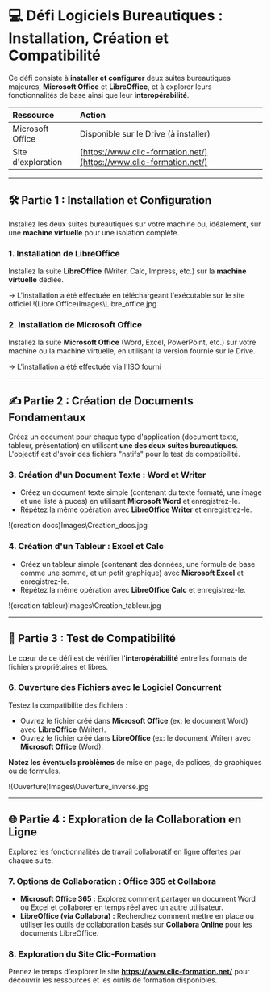 # 💻 Défi Logiciels Bureautiques : Installation, Création et Compatibilité

Ce défi consiste à **installer et configurer** deux suites bureautiques majeures, **Microsoft Office** et **LibreOffice**, et à explorer leurs fonctionnalités de base ainsi que leur **interopérabilité**.

| **Ressource** | **Action** |
| :--- | :--- |
| Microsoft Office | Disponible sur le Drive (à installer) |
| Site d'exploration | [https://www.clic-formation.net/](https://www.clic-formation.net/) |

***

## 🛠️ Partie 1 : Installation et Configuration

Installez les deux suites bureautiques sur votre machine ou, idéalement, sur une **machine virtuelle** pour une isolation complète.

### 1. Installation de LibreOffice

Installez la suite **LibreOffice** (Writer, Calc, Impress, etc.) sur la **machine virtuelle** dédiée.

-> L'installation a été effectuée en téléchargeant l'exécutable sur le site officiel
!(Libre Office)Images\Libre_office.jpg

### 2. Installation de Microsoft Office

Installez la suite **Microsoft Office** (Word, Excel, PowerPoint, etc.) sur votre machine ou la machine virtuelle, en utilisant la version fournie sur le Drive.

-> L'installation a été effectuée via l'ISO fourni

***

## ✍️ Partie 2 : Création de Documents Fondamentaux

Créez un document pour chaque type d'application (document texte, tableur, présentation) en utilisant **une des deux suites bureautiques**. L'objectif est d'avoir des fichiers "natifs" pour le test de compatibilité.


### 3. Création d'un Document Texte : Word et Writer

* Créez un document texte simple (contenant du texte formaté, une image et une liste à puces) en utilisant **Microsoft Word** et enregistrez-le.
* Répétez la même opération avec **LibreOffice Writer** et enregistrez-le.

!(creation docs)Images\Creation_docs.jpg


### 4. Création d'un Tableur : Excel et Calc

* Créez un tableur simple (contenant des données, une formule de base comme une somme, et un petit graphique) avec **Microsoft Excel** et enregistrez-le.
* Répétez la même opération avec **LibreOffice Calc** et enregistrez-le.

!(creation tableur)Images\Creation_tableur.jpg


***

## 🔄 Partie 3 : Test de Compatibilité

Le cœur de ce défi est de vérifier l'**interopérabilité** entre les formats de fichiers propriétaires et libres.

### 6. Ouverture des Fichiers avec le Logiciel Concurrent

Testez la compatibilité des fichiers :
* Ouvrez le fichier créé dans **Microsoft Office** (ex: le document Word) avec **LibreOffice** (Writer).
* Ouvrez le fichier créé dans **LibreOffice** (ex: le document Writer) avec **Microsoft Office** (Word).

**Notez les éventuels problèmes** de mise en page, de polices, de graphiques ou de formules.

!(Ouverture)Images\Ouverture_inverse.jpg

***

## 🌐 Partie 4 : Exploration de la Collaboration en Ligne

Explorez les fonctionnalités de travail collaboratif en ligne offertes par chaque suite.

### 7. Options de Collaboration : Office 365 et Collabora

* **Microsoft Office 365 :** Explorez comment partager un document Word ou Excel et collaborer en temps réel avec un autre utilisateur.
* **LibreOffice (via Collabora) :** Recherchez comment mettre en place ou utiliser les outils de collaboration basés sur **Collabora Online** pour les documents LibreOffice.

### 8. Exploration du Site Clic-Formation

Prenez le temps d'explorer le site **https://www.clic-formation.net/** pour découvrir les ressources et les outils de formation disponibles.